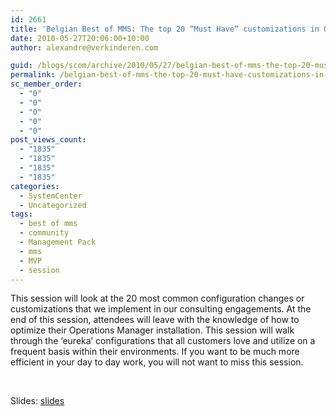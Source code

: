 ```yaml
---
id: 2661
title: 'Belgian Best of MMS: The top 20 “Must Have“ customizations in Operations Manager'
date: 2010-05-27T20:06:00+10:00
author: alexandre@verkinderen.com

guid: /blogs/scom/archive/2010/05/27/belgian-best-of-mms-the-top-20-must-have-customizations-in-operations-manager.aspx
permalink: /belgian-best-of-mms-the-top-20-must-have-customizations-in-operations-manager-2/
sc_member_order:
  - "0"
  - "0"
  - "0"
  - "0"
  - "0"
post_views_count:
  - "1835"
  - "1835"
  - "1835"
  - "1835"
categories:
  - SystemCenter
  - Uncategorized
tags:
  - best of mms
  - community
  - Management Pack
  - mms
  - MVP
  - session
---
```

This session will look at the 20 most common configuration changes or customizations that we implement in our consulting engagements. At the end of this session, attendees will leave with the knowledge of how to optimize their Operations Manager installation. This session will walk through the &#8216;eureka&#8217; configurations that all customers love and utilize on a frequent basis within their environments. If you want to be much more efficient in your day to day work, you will not want to miss this session.

&nbsp;

Slides: [slides](http://download.microsoft.com/download/a/8/9/a89471c2-1e62-4b7c-b776-ed5954dfed4e/bestofmms_scom.pptx "slides")

&nbsp;
